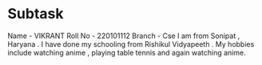 # Subtask
Name - VIKRANT
Roll No - 220101112
Branch - Cse
I am from Sonipat , Haryana . I have done my schooling from Rishikul Vidyapeeth . 
My hobbies include watching anime , playing table tennis and again watching anime.
